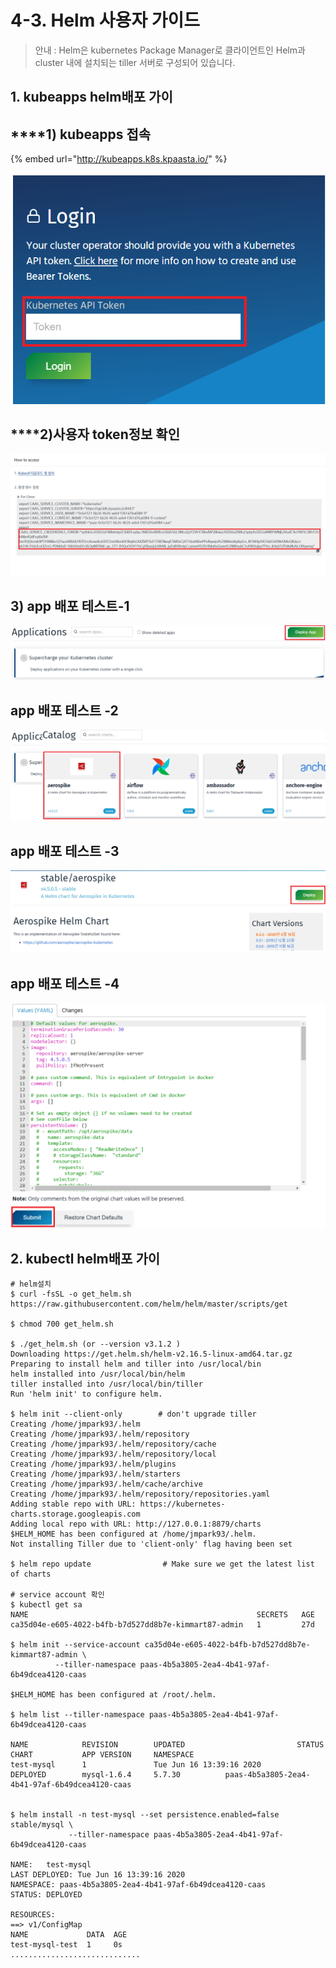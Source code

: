 # 4-3. Helm 사용자 가이드

> 안내 : Helm은 kubernetes Package Manager로 클라이언트인 Helm과 cluster 내에 설치되는 tiller 서버로 구성되어 있습니다.



## 1. kubeapps helm배포 가이

##   ****1\) kubeapps 접속

{% embed url="http://kubeapps.k8s.kpaasta.io/" %}

![](../../.gitbook/assets/image%20%28104%29.png)

##    ****2\)**사용자 token정보 확인**

![](../../.gitbook/assets/image%20%28127%29.png)

##  **3\) app 배포 테스트-1** 

![](../../.gitbook/assets/image%20%2890%29.png)

##      **app 배포 테스트 -2**

![](../../.gitbook/assets/image%20%28102%29.png)

##      **app 배포 테스트 -3**

![](../../.gitbook/assets/image%20%28128%29.png)

##      **app 배포 테스트 -4**

![](../../.gitbook/assets/appsdeploy3.png)

## 2. kubectl helm배포 가이

```text
# helm설치
$ curl -fsSL -o get_helm.sh https://raw.githubusercontent.com/helm/helm/master/scripts/get

$ chmod 700 get_helm.sh

$ ./get_helm.sh (or --version v3.1.2 ) 
Downloading https://get.helm.sh/helm-v2.16.5-linux-amd64.tar.gz
Preparing to install helm and tiller into /usr/local/bin
helm installed into /usr/local/bin/helm
tiller installed into /usr/local/bin/tiller
Run 'helm init' to configure helm.

$ helm init --client-only        # don't upgrade tiller
Creating /home/jmpark93/.helm
Creating /home/jmpark93/.helm/repository
Creating /home/jmpark93/.helm/repository/cache
Creating /home/jmpark93/.helm/repository/local
Creating /home/jmpark93/.helm/plugins
Creating /home/jmpark93/.helm/starters
Creating /home/jmpark93/.helm/cache/archive
Creating /home/jmpark93/.helm/repository/repositories.yaml
Adding stable repo with URL: https://kubernetes-charts.storage.googleapis.com
Adding local repo with URL: http://127.0.0.1:8879/charts
$HELM_HOME has been configured at /home/jmpark93/.helm.
Not installing Tiller due to 'client-only' flag having been set

$ helm repo update                # Make sure we get the latest list of charts

# service account 확인
$ kubectl get sa
NAME                                                   SECRETS   AGE
ca35d04e-e605-4022-b4fb-b7d527dd8b7e-kimmart87-admin   1         27d

$ helm init --service-account ca35d04e-e605-4022-b4fb-b7d527dd8b7e-kimmart87-admin \
          --tiller-namespace paas-4b5a3805-2ea4-4b41-97af-6b49dcea4120-caas
          
$HELM_HOME has been configured at /root/.helm.

$ helm list --tiller-namespace paas-4b5a3805-2ea4-4b41-97af-6b49dcea4120-caas

NAME            REVISION        UPDATED                         STATUS          CHART           APP VERSION     NAMESPACE
test-mysql      1               Tue Jun 16 13:39:16 2020        DEPLOYED        mysql-1.6.4     5.7.30          paas-4b5a3805-2ea4-4b41-97af-6b49dcea4120-caas


$ helm install -n test-mysql --set persistence.enabled=false stable/mysql \
             --tiller-namespace paas-4b5a3805-2ea4-4b41-97af-6b49dcea4120-caas
             
NAME:   test-mysql
LAST DEPLOYED: Tue Jun 16 13:39:16 2020
NAMESPACE: paas-4b5a3805-2ea4-4b41-97af-6b49dcea4120-caas
STATUS: DEPLOYED

RESOURCES:
==> v1/ConfigMap
NAME             DATA  AGE
test-mysql-test  1     0s
.............................             
```

